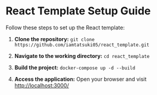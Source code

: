 # React Template Setup Guide

Follow these steps to set up the React template:

1. **Clone the repository:**
   `git clone https://github.com/iamtatsuki05/react_template.git`

2. **Navigate to the working directory:**
   `cd react_template`

3. **Build the project:**
   `docker-compose up -d --build`

4. **Access the application:**
   Open your browser and visit [http://localhost:3000/](http://localhost:3000/)
